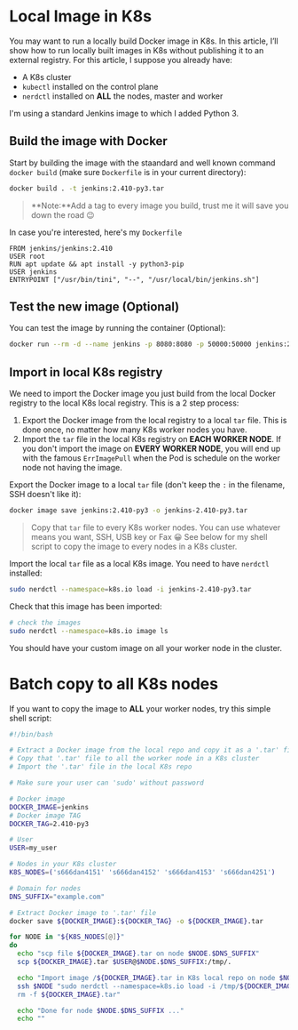 # Local Image in K8s
You may want to run a locally build Docker image in K8s. In this article, I’ll show how to run locally built images in K8s without publishing it to an external registry. For this article, I suppose you already have:

- A K8s cluster
- `kubectl` installed on the control plane
- `nerdctl` installed on **ALL** the nodes, master and worker

I'm using a standard Jenkins image to which I added Python 3.

## Build the image with Docker
Start by building the image with the staandard and well known command `docker build` (make sure `Dockerfile` is in your current directory):
```sh
docker build . -t jenkins:2.410-py3.tar
```

>**Note:**Add a tag to every image you build, trust me it will save you down the road 😉

In case you're interested, here's my `Dockerfile`
```
FROM jenkins/jenkins:2.410
USER root
RUN apt update && apt install -y python3-pip
USER jenkins
ENTRYPOINT ["/usr/bin/tini", "--", "/usr/local/bin/jenkins.sh"]
```

## Test the new image (Optional)
You can test the image by running the container (Optional):
```sh
docker run --rm -d --name jenkins -p 8080:8080 -p 50000:50000 jenkins:2.410-py3
```

## Import in local K8s registry
We need to import the Docker image you just build from the local Docker registry to the local K8s local registry. This is a 2 step process:
1. Export the Docker image from the local registry to a local `tar` file. This is done once, no matter how many K8s worker nodes you have.
2. Import the `tar` file in the local K8s registry on **EACH WORKER NODE**. If you don't import the image on **EVERY WORKER NODE**, you will end up with the famous `ErrImagePull` when the Pod is schedule on the worker node not having the image.

Export the Docker image to a local `tar` file (don't keep the `:` in the filename, SSH doesn't like it):
```sh
docker image save jenkins:2.410-py3 -o jenkins-2.410-py3.tar
```

>Copy that `tar` file to every K8s worker nodes. You can use whatever means you want, SSH, USB key or Fax 😀 See below for my shell script to copy the image to every nodes in a K8s cluster.

Import the local `tar` file as a local K8s image. You need to have `nerdctl` installed:
```sh
sudo nerdctl --namespace=k8s.io load -i jenkins-2.410-py3.tar
```

Check that this image has been imported:
```sh
# check the images
sudo nerdctl --namespace=k8s.io image ls
```

You should have your custom image on all your worker node in the cluster.

# Batch copy to all K8s nodes
If you want to copy the image to **ALL** your worker nodes, try this simple shell script:
```sh
#!/bin/bash

# Extract a Docker image from the local repo and copy it as a '.tar' file
# Copy that '.tar' file to all the worker node in a K8s cluster
# Import the '.tar' file in the local K8s repo

# Make sure your user can 'sudo' without password

# Docker image
DOCKER_IMAGE=jenkins
# Docker image TAG
DOCKER_TAG=2.410-py3

# User
USER=my_user

# Nodes in your K8s cluster
K8S_NODES=('s666dan4151' 's666dan4152' 's666dan4153' 's666dan4251')

# Domain for nodes
DNS_SUFFIX="example.com"

# Extract Docker image to '.tar' file
docker save ${DOCKER_IMAGE}:${DOCKER_TAG} -o ${DOCKER_IMAGE}.tar

for NODE in "${K8S_NODES[@]}"
do
  echo "scp file ${DOCKER_IMAGE}.tar on node $NODE.$DNS_SUFFIX"
  scp ${DOCKER_IMAGE}.tar $USER@$NODE.$DNS_SUFFIX:/tmp/.

  echo "Import image /${DOCKER_IMAGE}.tar in K8s local repo on node $NODE.$DNS_SUFFIX"
  ssh $NODE "sudo nerdctl --namespace=k8s.io load -i /tmp/${DOCKER_IMAGE}.tar && \
  rm -f ${DOCKER_IMAGE}.tar"

  echo "Done for node $NODE.$DNS_SUFFIX ..."
  echo ""
```
